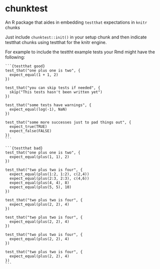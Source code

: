# chunktest

An R package that aides in embedding `testthat` expectations in `knitr` chunks

Just include `chunktest::init()` in your setup chunk and then indicate testthat chunks using testthat for the knitr engine.

For example to include the testtht example tests your Rmd might have the following:

````
```{testthat good}
test_that("one plus one is two", {
  expect_equal(1 + 1, 2)
})

test_that("you can skip tests if needed", {
  skip("This tests hasn't been written yet")
})

test_that("some tests have warnings", {
  expect_equal(log(-1), NaN)
})

test_that("some more successes just to pad things out", {
  expect_true(TRUE)
  expect_false(FALSE)
})
```

```{testthat bad}
test_that("one plus one is two", {
  expect_equal(plus(1, 1), 2)
})

test_that("two plus two is four", {
  expect_equal(plus(1:2, 1:2), c(2,4))
  expect_equal(plus(2:3, 2:3), c(4,6))
  expect_equal(plus(4, 4), 8)
  expect_equal(plus(5, 5), 10)
})

test_that("two plus two is four", {
  expect_equal(plus(2, 2), 4)
})

test_that("two plus two is four", {
  expect_equal(plus(2, 2), 4)
})

test_that("two plus two is four", {
  expect_equal(plus(2, 2), 4)
})

test_that("two plus two is four", {
  expect_equal(plus(2, 2), 4)
})
```
````
